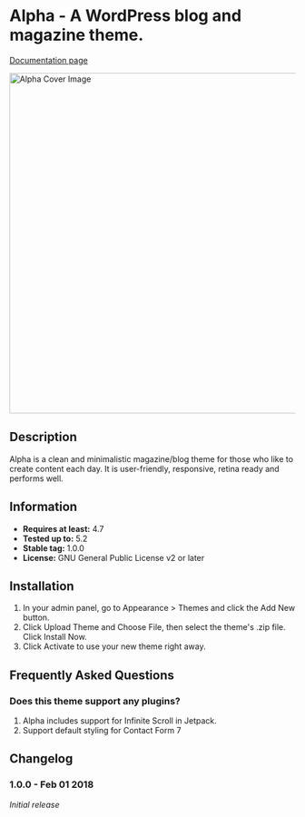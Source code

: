 # Alpha - A WordPress blog and magazine theme.

[Documentation page](https://pineco.de/wordpress/theme-alpha/alpha-theme-documentation/)

<img src="https://pineco.de/wp-content/uploads/2019/01/alpha-wordpress-theme-preview-1-1200x874.png" width="600" alt="Alpha Cover Image">

## Description

Alpha is a clean and minimalistic magazine/blog theme for those who like to create content each day. It is user-friendly, responsive, retina ready and performs well.

## Information

- **Requires at least:** 4.7
- **Tested up to:** 5.2
- **Stable tag:** 1.0.0
- **License:** GNU General Public License v2 or later

## Installation 

1. In your admin panel, go to Appearance > Themes and click the Add New button.
2. Click Upload Theme and Choose File, then select the theme's .zip file. Click Install Now.
3. Click Activate to use your new theme right away.

## Frequently Asked Questions

### Does this theme support any plugins?

1. Alpha includes support for Infinite Scroll in Jetpack.
2. Support default styling for Contact Form 7

## Changelog

### 1.0.0 - Feb 01 2018 ###
_Initial release_